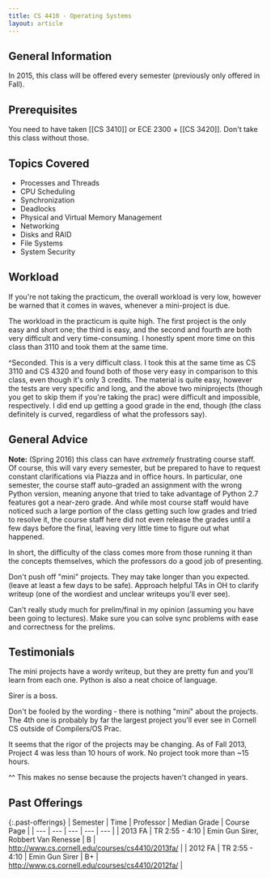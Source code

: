 ```yaml
---
title: CS 4410 - Operating Systems
layout: article
---
```


## General Information

In 2015, this class will be offered every semester (previously only offered in Fall).

## Prerequisites

You need to have taken [[CS 3410]] or ECE 2300 + [[CS 3420]].  Don't take this class without those.

## Topics Covered

 - Processes and Threads
 - CPU Scheduling
 - Synchronization
 - Deadlocks
 - Physical and Virtual Memory Management
 - Networking
 - Disks and RAID
 - File Systems
 - System Security

## Workload

If you're not taking the practicum, the overall workload is very low, however be warned that it comes in waves, whenever a mini-project is due.

The workload in the practicum is quite high. The first project is the only easy and short one; the third is easy, and the second and fourth are both very difficult and very time-consuming. I honestly spent more time on this class than 3110 and took them at the same time.

^Seconded. This is a very difficult class. I took this at the same time as CS 3110 and CS 4320 and found both of those very easy in comparison to this class, even though it's only 3 credits. The material is quite easy, however the tests are very specific and long, and the above two miniprojects (though you get to skip them if you're taking the prac) were difficult and impossible, respectively. I did end up getting a good grade in the end, though (the class definitely is curved, regardless of what the professors say).

## General Advice

__Note:__ (Spring 2016) this class can have *extremely* frustrating course staff. Of course, this will vary every semester, but be prepared to have to request constant clarifications via Piazza and in office hours. In particular, one semester, the course staff auto-graded an assignment with the wrong Python version, meaning anyone that tried to take advantage of Python 2.7 features got a near-zero grade. And while most course staff would have noticed such a large portion of the class getting such low grades and tried to resolve it, the course staff here did not even release the grades until a few days before the final, leaving very little time to figure out what happened.

In short, the difficulty of the class comes more from those running it than the concepts themselves, which the professors do a good job of presenting.

Don't push off "mini" projects. They may take longer than you expected. (leave at least a few days to be safe). Approach helpful TAs in OH to clarify writeup (one of the wordiest and unclear writeups you'll ever see).

Can't really study much for prelim/final in my opinion (assuming you have been going to lectures). Make sure you can solve sync problems with ease and correctness for the prelims.

## Testimonials

The mini projects have a wordy writeup, but they are pretty fun and you'll learn from each one. Python is also a neat choice of language.

Sirer is a boss.

Don't be fooled by the wording - there is nothing "mini" about the projects. The 4th one is probably by far the largest project you'll ever see in Cornell CS outside of Compilers/OS Prac.

It seems that the rigor of the projects may be changing. As of Fall 2013, Project 4 was less than 10 hours of work. No project took more than ~15 hours.

^^ This makes no sense because the projects haven't changed in years.

## Past Offerings

{:.past-offerings}
| Semester | Time | Professor | Median Grade | Course Page |
| --- | --- | --- | --- | --- |
| 2013 FA | TR 2:55 - 4:10 | Emin Gun Sirer, Robbert Van Renesse | B | <http://www.cs.cornell.edu/courses/cs4410/2013fa/> |
| 2012 FA | TR 2:55 - 4:10 | Emin Gun Sirer | B+ | <http://www.cs.cornell.edu/courses/cs4410/2012fa/> |

